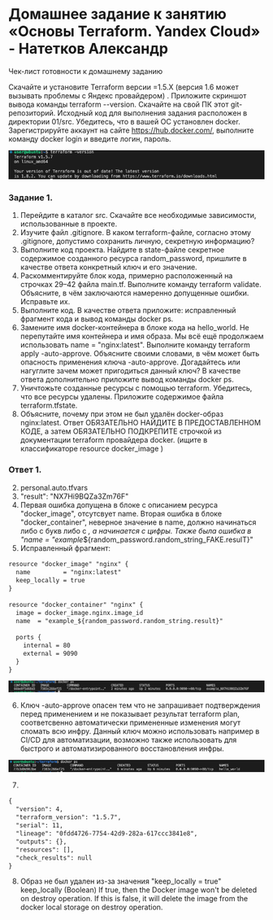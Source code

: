 # Домашнее задание к занятию «Основы Terraform. Yandex Cloud» - Натетков Александр

Чек-лист готовности к домашнему заданию

Скачайте и установите Terraform версии =1.5.Х (версия 1.6 может вызывать проблемы с Яндекс провайдером) . Приложите скриншот вывода команды terraform --version.
Скачайте на свой ПК этот git-репозиторий. Исходный код для выполнения задания расположен в директории 01/src.
Убедитесь, что в вашей ОС установлен docker.
Зарегистрируйте аккаунт на сайте https://hub.docker.com/, выполните команду docker login и введите логин, пароль.

![Скриншот terraform -version](https://github.com/karapuze/terraform/blob/main/Img/Снимок%20экрана%202024-05-05%20в%2008.33.06.png)

### Задание 1.

1. Перейдите в каталог src. Скачайте все необходимые зависимости, использованные в проекте.
2. Изучите файл .gitignore. В каком terraform-файле, согласно этому .gitignore, допустимо сохранить личную, секретную информацию?
3. Выполните код проекта. Найдите в state-файле секретное содержимое созданного ресурса random_password, пришлите в качестве ответа конкретный ключ и его значение.
4. Раскомментируйте блок кода, примерно расположенный на строчках 29–42 файла main.tf. Выполните команду terraform validate. Объясните, в чём заключаются намеренно допущенные ошибки. Исправьте их.
5. Выполните код. В качестве ответа приложите: исправленный фрагмент кода и вывод команды docker ps.
6. Замените имя docker-контейнера в блоке кода на hello_world. Не перепутайте имя контейнера и имя образа. Мы всё ещё продолжаем использовать name = "nginx:latest". Выполните команду terraform apply -auto-approve. Объясните своими словами, в чём может быть опасность применения ключа  -auto-approve. Догадайтесь или нагуглите зачем может пригодиться данный ключ? В качестве ответа дополнительно приложите вывод команды docker ps.
7. Уничтожьте созданные ресурсы с помощью terraform. Убедитесь, что все ресурсы удалены. Приложите содержимое файла terraform.tfstate.
8. Объясните, почему при этом не был удалён docker-образ nginx:latest. Ответ ОБЯЗАТЕЛЬНО НАЙДИТЕ В ПРЕДОСТАВЛЕННОМ КОДЕ, а затем ОБЯЗАТЕЛЬНО ПОДКРЕПИТЕ строчкой из документации terraform провайдера docker. (ищите в классификаторе resource docker_image )

### Ответ 1.

2. personal.auto.tfvars
3. "result": "NX7Hi9BQZa3Zm76F"
4. Первая ошибка допущена в блоке с описанием ресурса "docker_image", отсутсвует name. Вторая ошибка в блоке "docker_container", неверное значение в name, должно начинаться либо с букв либо с _, а начинается с цифры. Также была ошибка в "name  = "example_${random_password.random_string_FAKE.resulT}"
5. Исправленный фрагмент:
```
resource "docker_image" "nginx" {
  name         = "nginx:latest"
  keep_locally = true
}

resource "docker_container" "nginx" {
  image = docker_image.nginx.image_id
  name  = "example_${random_password.random_string.result}"

  ports {
    internal = 80
    external = 9090
  }
}
```
![Docker ps](https://github.com/karapuze/terraform/blob/main/Img/Снимок%20экрана%202024-05-05%20в%2011.56.12.png)

6. Ключ -auto-approve опасен тем что не запрашивает подтверждения перед применением и не показывает результат terraform plan, соответсвенно автоматически примененные изменения могут сломать всю инфру. Данный ключ можно использовать например в CI/CD для автоматизации, возможно также использовать для быстрого и автоматизированного восстановления инфры.

![**Docker ps**](https://github.com/karapuze/terraform/blob/main/Img/Снимок%20экрана%202024-05-05%20в%2012.48.20.png)

7. 
```
{
  "version": 4,
  "terraform_version": "1.5.7",
  "serial": 11,
  "lineage": "0fdd4726-7754-42d9-282a-617ccc3841e8",
  "outputs": {},
  "resources": [],
  "check_results": null
}
```
8. Образ не был удален из-за значения "keep_locally = true"
keep_locally (Boolean) If true, then the Docker image won't be deleted on destroy operation. If this is false, it will delete the image from the docker local storage on destroy operation.